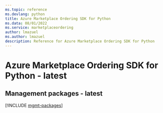```yaml
---
ms.topic: reference
ms.devlang: python
title: Azure Marketplace Ordering SDK for Python
ms.data: 08/01/2022
ms.service: marketplaceordering
author: lmazuel
ms.author: lmazuel
description: Reference for Azure Marketplace Ordering SDK for Python
---
```

# Azure Marketplace Ordering SDK for Python - latest

## Management packages - latest
[!INCLUDE [mgmt-packages](marketplace-ordering-mgmt-index.md)]